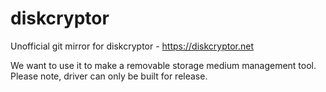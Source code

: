 # diskcryptor
Unofficial git mirror for diskcryptor - https://diskcryptor.net

We want to use it to make a removable storage medium management tool. Please note, driver can only be built for release.

